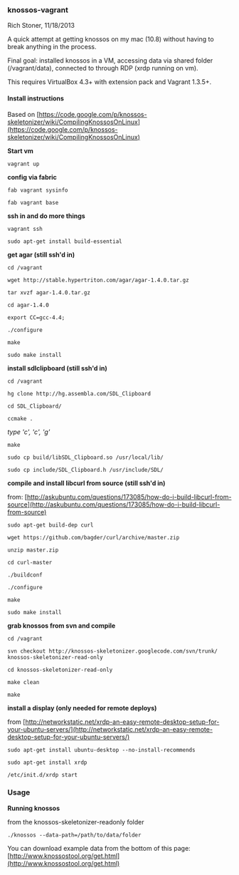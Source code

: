 ### knossos-vagrant

Rich Stoner, 11/18/2013

A quick attempt at getting knossos on my mac (10.8) without having to break anything in the process. 

Final goal: installed knossos in a VM, accessing data via shared folder (/vagrant/data), connected to through RDP (xrdp running on vm).

This requires VirtualBox 4.3+ with extension pack and Vagrant 1.3.5+.

#### Install instructions

Based on [https://code.google.com/p/knossos-skeletonizer/wiki/CompilingKnossosOnLinux](https://code.google.com/p/knossos-skeletonizer/wiki/CompilingKnossosOnLinux)

**Start vm**

	vagrant up
	
**config via fabric**

	fab vagrant sysinfo
	
	fab vagrant base
	

**ssh in and do more things**

	vagrant ssh
	
	sudo apt-get install build-essential
	

**get agar (still ssh'd in)**

	cd /vagrant
	
	wget http://stable.hypertriton.com/agar/agar-1.4.0.tar.gz
	
	tar xvzf agar-1.4.0.tar.gz
	
	cd agar-1.4.0
	
	export CC=gcc-4.4;
	
	./configure
	
	make
	
	sudo make install
	

**install sdlclipboard (still ssh'd in)**

	cd /vagrant

	hg clone http://hg.assembla.com/SDL_Clipboard
	 
	cd SDL_Clipboard/
	 
	ccmake .

*type 'c', 'c', 'g'*

	make
	
	sudo cp build/libSDL_Clipboard.so /usr/local/lib/
	
	sudo cp include/SDL_Clipboard.h /usr/include/SDL/
	 
**compile and install libcurl from source (still ssh'd in)**

from: [http://askubuntu.com/questions/173085/how-do-i-build-libcurl-from-source](http://askubuntu.com/questions/173085/how-do-i-build-libcurl-from-source)

	sudo apt-get build-dep curl
	
	wget https://github.com/bagder/curl/archive/master.zip
	
	unzip master.zip

	cd curl-master
	
	./buildconf
	
	./configure

	make
	
	sudo make install
	 

**grab knossos from svn and compile**

	cd /vagrant
	
	svn checkout http://knossos-skeletonizer.googlecode.com/svn/trunk/ knossos-skeletonizer-read-only
	
	cd knossos-skeletonizer-read-only
	
	make clean
	
	make
	


**install a display (only needed for remote deploys)**

from [http://networkstatic.net/xrdp-an-easy-remote-desktop-setup-for-your-ubuntu-servers/](http://networkstatic.net/xrdp-an-easy-remote-desktop-setup-for-your-ubuntu-servers/)

	sudo apt-get install ubuntu-desktop --no-install-recommends

	sudo apt-get install xrdp

	/etc/init.d/xrdp start


### Usage

**Running knossos**

from the knossos-skeletonizer-readonly folder

	./knossos --data-path=/path/to/data/folder
	
You can download example data from the bottom of this page: [http://www.knossostool.org/get.html](http://www.knossostool.org/get.html)






	
	